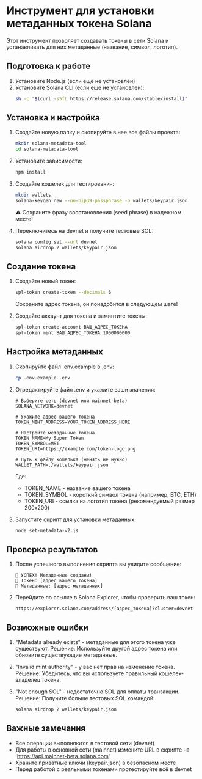 # Инструмент для установки метаданных токена Solana

Этот инструмент позволяет создавать токены в сети Solana и устанавливать для них метаданные (название, символ, логотип).

## Подготовка к работе

1. Установите Node.js (если еще не установлен)
2. Установите Solana CLI (если еще не установлен):
   ```bash
   sh -c "$(curl -sSfL https://release.solana.com/stable/install)"
   ```

## Установка и настройка

1. Создайте новую папку и скопируйте в нее все файлы проекта:
   ```bash
   mkdir solana-metadata-tool
   cd solana-metadata-tool
   ```

2. Установите зависимости:
   ```bash
   npm install
   ```

3. Создайте кошелек для тестирования:
   ```bash
   mkdir wallets
   solana-keygen new --no-bip39-passphrase -o wallets/keypair.json
   ```
   ⚠️ Сохраните фразу восстановления (seed phrase) в надежном месте!

4. Переключитесь на devnet и получите тестовые SOL:
   ```bash
   solana config set --url devnet
   solana airdrop 2 wallets/keypair.json
   ```

## Создание токена

1. Создайте новый токен:
   ```bash
   spl-token create-token --decimals 6
   ```
   Сохраните адрес токена, он понадобится в следующем шаге!

2. Создайте аккаунт для токена и заминтите токены:
   ```bash
   spl-token create-account ВАШ_АДРЕС_ТОКЕНА
   spl-token mint ВАШ_АДРЕС_ТОКЕНА 1000000000
   ```

## Настройка метаданных

1. Скопируйте файл .env.example в .env:
   ```bash
   cp .env.example .env
   ```

2. Отредактируйте файл .env и укажите ваши значения:
   ```env
   # Выберите сеть (devnet или mainnet-beta)
   SOLANA_NETWORK=devnet

   # Укажите адрес вашего токена
   TOKEN_MINT_ADDRESS=YOUR_TOKEN_ADDRESS_HERE

   # Настройте метаданные токена
   TOKEN_NAME=My Super Token
   TOKEN_SYMBOL=MST
   TOKEN_URI=https://example.com/token-logo.png

   # Путь к файлу кошелька (менять не нужно)
   WALLET_PATH=./wallets/keypair.json
   ```

   Где:
   - TOKEN_NAME - название вашего токена
   - TOKEN_SYMBOL - короткий символ токена (например, BTC, ETH)
   - TOKEN_URI - ссылка на логотип токена (рекомендуемый размер 200x200)

3. Запустите скрипт для установки метаданных:
   ```bash
   node set-metadata-v2.js
   ```

## Проверка результатов

1. После успешного выполнения скрипта вы увидите сообщение:
   ```
   🎉 УСПЕХ! Метаданные созданы!
   🔗 Токен: [адрес вашего токена]
   📝 Метаданные: [адрес метаданных]
   ```

2. Перейдите по ссылке в Solana Explorer, чтобы проверить ваш токен:
   ```
   https://explorer.solana.com/address/[адрес_токена]?cluster=devnet
   ```

## Возможные ошибки

1. "Metadata already exists" - метаданные для этого токена уже существуют.
   Решение: Используйте другой адрес токена или обновите существующие метаданные.

2. "Invalid mint authority" - у вас нет прав на изменение токена.
   Решение: Убедитесь, что вы используете правильный кошелек-владелец токена.

3. "Not enough SOL" - недостаточно SOL для оплаты транзакции.
   Решение: Получите больше тестовых SOL командой:
   ```bash
   solana airdrop 2 wallets/keypair.json
   ```

## Важные замечания

- Все операции выполняются в тестовой сети (devnet)
- Для работы в основной сети (mainnet) измените URL в скрипте на 'https://api.mainnet-beta.solana.com'
- Храните приватные ключи (keypair.json) в безопасном месте
- Перед работой с реальными токенами протестируйте всё в devnet
